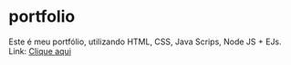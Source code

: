# portfolio
Este é meu portfólio, utilizando HTML, CSS, Java Scrips, Node JS + EJs.<br>
Link: <a href="https://portfolio-l89rskl3v-miinguta.vercel.app/" target="__blank">Clique aqui</a>
